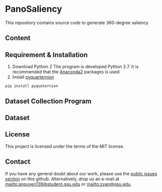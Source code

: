 # PanoSaliency
This repository contains source code to generate 360-degree saliency

## Content

## Requirement & Installation
1. Download Python 2 
The program is developed Python 2.7. It is recommended that the [Anaconda2](https://www.anaconda.com/distribution/) packages is used
2. Install [pyquarternion](http://kieranwynn.github.io/pyquaternion/)
```console
pip install pyquaternion
```

## Dataset Collection Program

## Dataset

## License
This project is licensed under the terms of the MIT license.

## Contact
If you have any general doubt about our work, please use the [public issues section](https://github.com/phananh1010/PanoSalNet/issues) on this github. Alternatively, drop us an e-mail at <mailto:anguyen139@student.gsu.edu> or <mailto:zyan@gsu.edu>.
